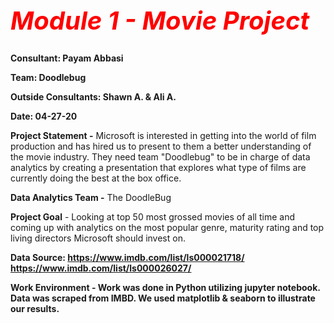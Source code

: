 <b><i><h1 style="color:red;font-size:40px;">Module 1 - Movie Project</h1></i></p>

Consultant: Payam Abbasi

Team: Doodlebug

Outside Consultants: Shawn A. & Ali A.

Date: 04-27-20</b>

<b>Project Statement -</b> Microsoft is interested in getting into the world of film production and has hired us to present to them a better understanding of the movie industry. They need team "Doodlebug" to be in charge of data analytics by creating a presentation that explores what type of films are currently doing the best at the box office. 

<b>Data Analytics Team -</b> The DoodleBug 

<b>Project Goal</b> - Looking at top 50 most grossed movies of all time and coming up with analytics on the most popular genre, maturity rating and top living directors Microsoft should invest on.

<b>Data Source:<b> 
https://www.imdb.com/list/ls000021718/
https://www.imdb.com/list/ls000026027/

<b>Work Environment - </b>Work was done in Python utilizing jupyter notebook. Data was scraped from IMBD. 
We used <b>matplotlib & seaborn</b> to illustrate our results.
